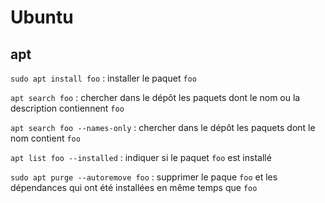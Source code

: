 # Ubuntu

## apt

`sudo apt install foo` : installer le paquet `foo`

`apt search foo` : chercher dans le dépôt les paquets dont le nom ou
la description contiennent `foo`

`apt search foo --names-only` : chercher dans le dépôt les paquets
dont le nom contient `foo`

`apt list foo --installed` : indiquer si le paquet `foo` est installé

`sudo apt purge --autoremove foo` : supprimer le paque `foo` et les dépendances
qui ont été installées en même temps que `foo`
